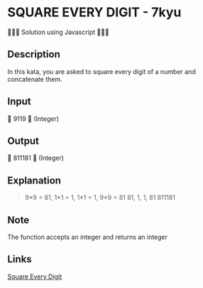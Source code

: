 # SQUARE EVERY DIGIT - 7kyu

👨🏻‍💻 Solution using Javascript 👨🏻‍💻

## Description

In this kata, you are asked to square every digit of a number and concatenate them.

## Input

🥚 9119 🥚 (Integer)

## Output

🐣 811181 🐣 (Integer)

## Explanation

> 9\*9 = 81, 1\*1 = 1, 1\*1 = 1, 9\*9 = 81
> 81, 1, 1, 81
> 811181

## Note

The function accepts an integer and returns an integer

## Links

[Square Every Digit](https://www.codewars.com/kata/546e2562b03326a88e000020)
